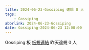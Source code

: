 ```yaml
---
title: 2024-06-23-Gossiping 違規 0 人
tags:
    - Gossiping
abbrlink: 2024-06-23-Gossiping
date: Gossiping-2024-06-23 12:00:00
---
```

Gossiping 板 [板規連結](https://www.ptt.cc/bbs/Gossiping/M.1637425085.A.07D.html)
昨天違規 0 人
